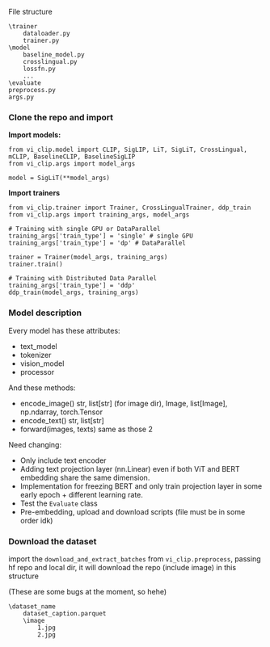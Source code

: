 File structure

```
\trainer
	dataloader.py
	trainer.py
\model
	baseline_model.py
	crosslingual.py
	lossfn.py
	...
\evaluate
preprocess.py
args.py
```

### Clone the repo and import

**Import models:**

```
from vi_clip.model import CLIP, SigLIP, LiT, SigLiT, CrossLingual, mCLIP, BaselineCLIP, BaselineSigLIP
from vi_clip.args import model_args

model = SigLiT(**model_args)
```

**Import trainers**

```
from vi_clip.trainer import Trainer, CrossLingualTrainer, ddp_train
from vi_clip.args import training_args, model_args

# Training with single GPU or DataParallel
training_args['train_type'] = 'single' # single GPU
training_args['train_type'] = 'dp' # DataParallel

trainer = Trainer(model_args, training_args)
trainer.train()

# Training with Distributed Data Parallel
training_args['train_type'] = 'ddp'
ddp_train(model_args, training_args)
```

### Model description

Every model has these attributes:

- text_model
- tokenizer
- vision_model
- processor

And these methods:

- encode_image() str, list[str] (for image dir), Image, list[Image], np.ndarray, torch.Tensor
- encode_text() str, list[str]
- forward(images, texts) same as those 2

Need changing:

- Only include text encoder
- Adding text projection layer (nn.Linear) even if both ViT and BERT embedding share the same dimension.
- Implementation for freezing BERT and only train projection layer in some early epoch + different learning rate.
- Test the `Evaluate` class
- Pre-embedding, upload and download scripts (file must be in some order idk)

### Download the dataset

import the `download_and_extract_batches` from `vi_clip.preprocess`, passing hf repo and local dir, it will download the repo (include image) in this structure

(These are some bugs at the moment, so hehe)

```
\dataset_name
	dataset_caption.parquet
	\image
		1.jpg
		2.jpg
```

